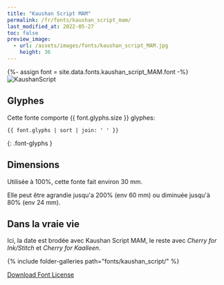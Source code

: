 ```yaml
---
title: "Kaushan Script MAM"
permalink: /fr/fonts/kaushan_script_mam/
last_modified_at: 2022-05-27
toc: false
preview_image:
  - url: /assets/images/fonts/kaushan_script_MAM.jpg
    height: 36
---
```

{%- assign font = site.data.fonts.kaushan_script_MAM.font -%}
![KaushanScript](/assets/images/fonts/kaushan_script_MAM.jpg)


## Glyphes

Cette fonte comporte  {{ font.glyphs.size }} glyphes:

```
{{ font.glyphs | sort | join: ' ' }}
```
{: .font-glyphs }
## Dimensions

Utilisée à 100%, cette fonte fait environ 30 mm.

Elle peut être agrandie jusqu'a 200% (env 60 mm) ou diminuée jusqu'à 80% (env 24 mm).

## Dans la vraie vie

Ici, la date est brodée avec Kaushan Script MAM, le reste avec *Cherry for Ink/Stitch* et *Cherry for Kaalleen*.

{% include folder-galleries path="fonts/kaushan_script/" %}

[Download Font License](https://github.com/inkstitch/inkstitch/tree/main/fonts/kaushan_script_MAM/LICENSE)

